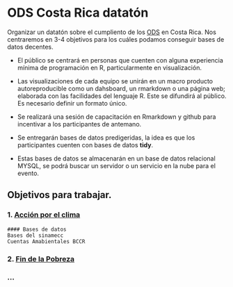 # ODS Costa Rica datatón 
Organizar un datatón sobre el cumpliento de los [ODS](https://www.un.org/sustainabledevelopment/es/) en Costa Rica. Nos centraremos en 3-4 objetivos para los cuáles podamos conseguir bases de datos decentes. 

* El público se centrará en personas que cuenten con alguna experiencia mínima de programación en R, particularmente en visualización.

* Las visualizaciones de cada equipo se unirán en un macro producto autoreproducible como un dahsboard, un rmarkdown o una página web; elaborada con las facilidades del lenguaje R. Este se difundirá al público. Es necesario definir un formato único.

* Se realizará una sesión de capacitación en Rmarkdown y github para incentivar a los participantes de antemano.

* Se entregarán bases de datos predigeridas, la idea es que los participantes cuenten con bases de datos **tidy**.

* Estas bases de datos se almacenarán en un base de datos relacional MYSQL, se podrá buscar un servidor o un servicio en la nube para el evento.




## Objetivos para trabajar.

### 1. [Acción por el clima](https://www.un.org/sustainabledevelopment/es/climate-change-2/)
    
    #### Bases de datos
    Bases del sinamecc
    Cuentas Amabientales BCCR
    
### 2. [Fin de la Pobreza](https://www.un.org/sustainabledevelopment/es/poverty/)


### ...

